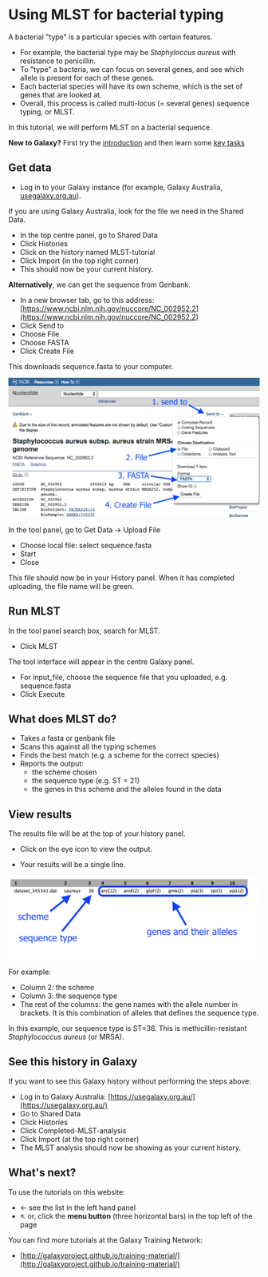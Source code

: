 # Using MLST for bacterial typing

A bacterial "type" is a particular species with certain features.

* For example, the bacterial type may be *Staphyloccus aureus* with resistance to penicillin.
* To "type" a bacteria, we can focus on several genes, and see which allele is present for each of these genes.
* Each bacterial species will have its own scheme, which is the set of genes that are looked at.
* Overall, this process is called multi-locus (= several genes) sequence typing, or MLST.

In this tutorial, we will perform MLST on a bacterial sequence.

<fn>**New to Galaxy?** First try the [introduction](../galaxy/index.md) and then learn some [key tasks](../intro/index.md)</fn>

## Get data

* Log in to your Galaxy instance (for example, Galaxy Australia, [usegalaxy.org.au](https://usegalaxy.org.au/)).

If you are using Galaxy Australia, look for the file we need in the <ss>Shared Data</ss>.

* In the top centre panel, go to <ss>Shared Data</ss>
* Click <ss>Histories</ss>
* Click on the history named <fn>MLST-tutorial</fn>
* Click <ss>Import</ss> (in the top right corner)
* This should now be your current history.

**Alternatively**, we can get the sequence from Genbank.

* In a new browser tab, go to this address: [https://www.ncbi.nlm.nih.gov/nuccore/NC_002952.2](https://www.ncbi.nlm.nih.gov/nuccore/NC_002952.2)
* Click <ss>Send to</ss>
* Choose <ss>File</ss>
* Choose <ss>FASTA</ss>
* Click <ss>Create File</ss>

This downloads <fn>sequence.fasta</fn> to your computer.

<img src="images/genbank.png" style="width: 620px;"/>

In the tool panel, go to <ss>Get Data -> Upload File</ss>

* <ss>Choose local file</ss>: select <fn>sequence.fasta</fn>
* <ss>Start</ss>
* <ss>Close</ss>

This file should now be in your History panel. When it has completed uploading, the file name will be green.

## Run MLST

In the tool panel search box, search for MLST.

* Click <ss>MLST</ss>

The tool interface will appear in the centre Galaxy panel.

* For <ss>input_file</ss>, choose the sequence file that you uploaded, e.g. <fn>sequence.fasta</fn>
* Click <ss>Execute</ss>

## What does MLST do?

* Takes a fasta or genbank file
* Scans this against all the typing schemes
* Finds the best match (e.g. a scheme for the correct species)
* Reports the output:
    * the scheme chosen
    * the sequence type (e.g. ST = 21)
    * the genes in this scheme and the alleles found in the data


## View results

The results file will be at the top of your history panel.

* Click on the eye icon to view the output.

* Your results will be a single line.

<img src="images/mlst.png" style="width: 620px;"/>

For example:

* Column 2: the scheme
* Column 3: the sequence type
* The rest of the columns: the gene names with the allele number in brackets. It is this combination of alleles that defines the sequence type.

In this example, our sequence type is ST=36. This is methicillin-resistant *Staphylococcus aureus* (or MRSA).

## See this history in Galaxy

If you want to see this Galaxy history without performing the steps above:

* Log in to Galaxy Australia: [https://usegalaxy.org.au/](https://usegalaxy.org.au/)
* Go to <ss>Shared Data</ss>
* Click <ss>Histories</ss>
* Click <fn>Completed-MLST-analysis</fn>
* Click <ss>Import</ss> (at the top right corner)
* The MLST analysis should now be showing as your current history.

## What's next?

To use the tutorials on this website:

* &#8592; see the list in the left hand panel
* &#8598; or, click the **menu button** (three horizontal bars) in the top left of the page

You can find more tutorials at the Galaxy Training Network:

* [http://galaxyproject.github.io/training-material/](http://galaxyproject.github.io/training-material/)
